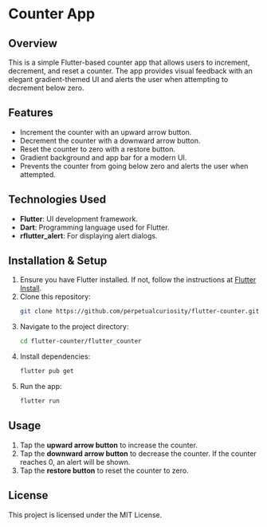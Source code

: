 # Counter App

## Overview
This is a simple Flutter-based counter app that allows users to increment, decrement, and reset a counter. The app provides visual feedback with an elegant gradient-themed UI and alerts the user when attempting to decrement below zero.

## Features
- Increment the counter with an upward arrow button.
- Decrement the counter with a downward arrow button.
- Reset the counter to zero with a restore button.
- Gradient background and app bar for a modern UI.
- Prevents the counter from going below zero and alerts the user when attempted.

## Technologies Used
- **Flutter**: UI development framework.
- **Dart**: Programming language used for Flutter.
- **rflutter_alert**: For displaying alert dialogs.

## Installation & Setup
1. Ensure you have Flutter installed. If not, follow the instructions at [Flutter Install](https://flutter.dev/docs/get-started/install).
2. Clone this repository:
   ```sh
   git clone https://github.com/perpetualcuriosity/flutter-counter.git
   ```
3. Navigate to the project directory:
   ```sh
   cd flutter-counter/flutter_counter
   ```
4. Install dependencies:
   ```sh
   flutter pub get
   ```
5. Run the app:
   ```sh
   flutter run
   ```

## Usage
1. Tap the **upward arrow button** to increase the counter.
2. Tap the **downward arrow button** to decrease the counter. If the counter reaches 0, an alert will be shown.
3. Tap the **restore button** to reset the counter to zero.

## License
This project is licensed under the MIT License.